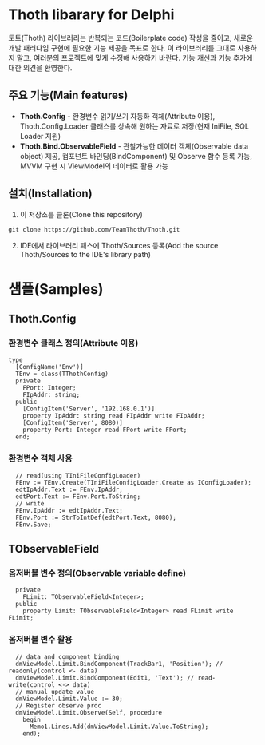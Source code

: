 # Thoth libarary for Delphi

토트(Thoth) 라이브러리는 반복되는 코드(Boilerplate code) 작성을 줄이고, 새로운 개발 패러다임 구현에 필요한 기능 제공을 목표로 한다.
이 라이브러리를 그대로 사용하지 말고, 여러분의 프로젝트에 맞게 수정해 사용하기 바란다.
기능 개선과 기능 추가에 대한 의견을 환영한다.

## 주요 기능(Main features)
* **Thoth.Config** - 환경변수 읽기/쓰기 자동화 객체(Attribute 이용), Thoth.Config.Loader 클래스를 상속해 원하는 자료로 저장(현재 IniFile, SQL Loader 지원)
* **Thoth.Bind.ObservableField** - 관찰가능한 데이터 객체(Observable data object) 제공, 컴포넌트 바인딩(BindComponent) 및 Observe 함수 등록 가능, MVVM 구현 시 ViewModel의 데이터로 활용 가능

## 설치(Installation)
1. 이 저장소를 클론(Clone this repository)
```
git clone https://github.com/TeamThoth/Thoth.git
```
2. IDE에서 라이브러리 패스에 Thoth/Sources 등록(Add the source Thoth/Sources to the IDE's library path)

# 샘플(Samples)
## Thoth.Config
### 환경변수 클래스 정의(Attribute 이용)
```
type
  [ConfigName('Env')]
  TEnv = class(TThothConfig)
  private
    FPort: Integer;
    FIpAddr: string;
  public
    [ConfigItem('Server', '192.168.0.1')]
    property IpAddr: string read FIpAddr write FIpAddr;
    [ConfigItem('Server', 8080)]
    property Port: Integer read FPort write FPort;
  end;
```
### 환경변수 객체 사용
```
  // read(using TIniFileConfigLoader)
  FEnv := TEnv.Create(TIniFileConfigLoader.Create as IConfigLoader);
  edtIpAddr.Text := FEnv.IpAddr;
  edtPort.Text := FEnv.Port.ToString;
  // write
  FEnv.IpAddr := edtIpAddr.Text;
  FEnv.Port := StrToIntDef(edtPort.Text, 8080);
  FEnv.Save;
```

## TObservableField<T>
### 옵저버블 변수 정의(Observable variable define)
```
  private
    FLimit: TObservableField<Integer>;
  public
    property Limit: TObservableField<Integer> read FLimit write FLimit;
```
### 옵저버블 변수 활용
```
  // data and component binding
  dmViewModel.Limit.BindComponent(TrackBar1, 'Position'); // readonly(control <- data)
  dmViewModel.Limit.BindComponent(Edit1, 'Text'); // read-write(control <-> data)
  // manual update value
  dmViewModel.Limit.Value := 30;
  // Register observe proc
  dmViewModel.Limit.Observe(Self, procedure
    begin
      Memo1.Lines.Add(dmViewModel.Limit.Value.ToString);
    end);
```

